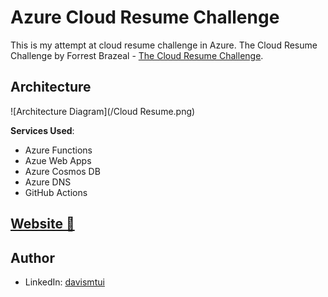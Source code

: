
# Azure Cloud Resume Challenge

This is my attempt at cloud resume challenge in Azure.
The Cloud Resume Challenge by Forrest Brazeal - [The Cloud Resume Challenge](https://cloudresumechallenge.dev/).

## Architecture

![Architecture Diagram](/Cloud Resume.png)

**Services Used**:

- Azure Functions
- Azue Web Apps
- Azure Cosmos DB
- Azure DNS
- GitHub Actions

## [Website 🔗](https://davismtui.online)

## Author
- LinkedIn: [davismtui](https://linkedin.com/in/davismtui)
  
